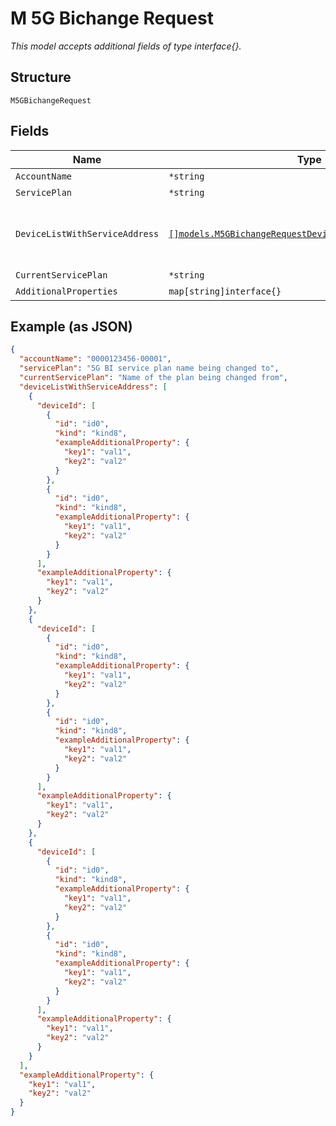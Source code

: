 
# M 5G Bichange Request

*This model accepts additional fields of type interface{}.*

## Structure

`M5GBichangeRequest`

## Fields

| Name | Type | Tags | Description |
|  --- | --- | --- | --- |
| `AccountName` | `*string` | Optional | - |
| `ServicePlan` | `*string` | Optional | - |
| `DeviceListWithServiceAddress` | [`[]models.M5GBichangeRequestDeviceListWithServiceAddress`](../../doc/models/containers/m-5g-bichange-request-device-list-with-service-address.md) | Optional | This is Array of a container for any-of cases. |
| `CurrentServicePlan` | `*string` | Optional | - |
| `AdditionalProperties` | `map[string]interface{}` | Optional | - |

## Example (as JSON)

```json
{
  "accountName": "0000123456-00001",
  "servicePlan": "5G BI service plan name being changed to",
  "currentServicePlan": "Name of the plan being changed from",
  "deviceListWithServiceAddress": [
    {
      "deviceId": [
        {
          "id": "id0",
          "kind": "kind8",
          "exampleAdditionalProperty": {
            "key1": "val1",
            "key2": "val2"
          }
        },
        {
          "id": "id0",
          "kind": "kind8",
          "exampleAdditionalProperty": {
            "key1": "val1",
            "key2": "val2"
          }
        }
      ],
      "exampleAdditionalProperty": {
        "key1": "val1",
        "key2": "val2"
      }
    },
    {
      "deviceId": [
        {
          "id": "id0",
          "kind": "kind8",
          "exampleAdditionalProperty": {
            "key1": "val1",
            "key2": "val2"
          }
        },
        {
          "id": "id0",
          "kind": "kind8",
          "exampleAdditionalProperty": {
            "key1": "val1",
            "key2": "val2"
          }
        }
      ],
      "exampleAdditionalProperty": {
        "key1": "val1",
        "key2": "val2"
      }
    },
    {
      "deviceId": [
        {
          "id": "id0",
          "kind": "kind8",
          "exampleAdditionalProperty": {
            "key1": "val1",
            "key2": "val2"
          }
        },
        {
          "id": "id0",
          "kind": "kind8",
          "exampleAdditionalProperty": {
            "key1": "val1",
            "key2": "val2"
          }
        }
      ],
      "exampleAdditionalProperty": {
        "key1": "val1",
        "key2": "val2"
      }
    }
  ],
  "exampleAdditionalProperty": {
    "key1": "val1",
    "key2": "val2"
  }
}
```

